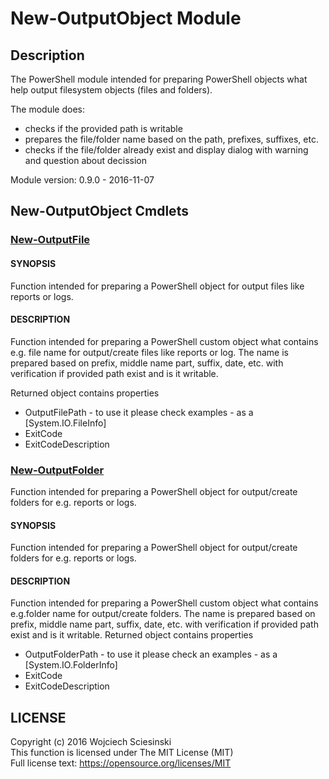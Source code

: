 # New-OutputObject Module
## Description
The PowerShell module intended for preparing PowerShell objects what help output filesystem objects (files and folders).

The module does:
- checks if the provided path is writable
- prepares the file/folder name based on the path, prefixes, suffixes, etc.
- checks if the file/folder already exist and display dialog with warning and question about decission

Module version: 0.9.0 - 2016-11-07

## New-OutputObject Cmdlets

### [New-OutputFile](Help\New-OutputFile.md)

#### SYNOPSIS
Function intended for preparing a PowerShell object for output files like reports or logs.

#### DESCRIPTION
Function intended for preparing a PowerShell custom object what contains e.g. file name for output/create files like reports or log. The name is prepared based on prefix, middle name part, suffix, date, etc. with verification if provided path exist and is it writable.

Returned object contains properties
- OutputFilePath - to use it please check examples - as a [System.IO.FileInfo]
- ExitCode
- ExitCodeDescription
	

### [New-OutputFolder](Help\New-OutputFolder.md)
Function intended for preparing a PowerShell object for output/create folders for e.g. reports or logs.

#### SYNOPSIS
Function intended for preparing a PowerShell object for output/create folders for e.g. reports or logs.

#### DESCRIPTION
Function intended for preparing a PowerShell custom object what contains e.g.folder name for output/create folders. The name is prepared based on prefix, middle name part, suffix, date, etc. with verification if provided path exist and is it writable.
Returned object contains properties
- OutputFolderPath - to use it please check an examples - as a [System.IO.FolderInfo]
- ExitCode
- ExitCodeDescription

## LICENSE
Copyright (c) 2016 Wojciech Sciesinski  
This function is licensed under The MIT License (MIT)  
Full license text: https://opensource.org/licenses/MIT
